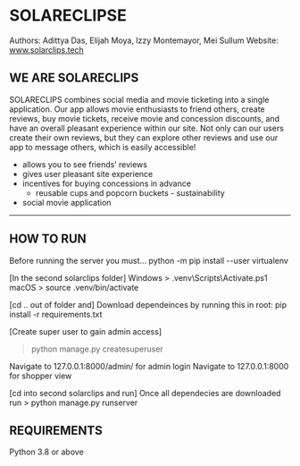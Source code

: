 # SOLARECLIPSE
Authors: Adittya Das, Elijah Moya, Izzy Montemayor, Mei Sullum
Website: www.solarclips.tech

WE ARE SOLARECLIPS
------------------
SOLARECLIPS combines social media and movie ticketing into a single application. Our app allows movie enthusiasts to friend others, create reviews, buy movie tickets, receive movie and concession discounts, and have an overall pleasant experience within our site. Not only can our users create their own reviews, but they can explore other reviews and use our app to message others, which is easily accessible!
- allows you to see friends’ reviews
- gives user pleasant site experience
- incentives for buying concessions in advance
    - reusable cups and popcorn buckets - sustainability
- social movie application

------------------
HOW TO RUN
------------------
Before running the server you must...
python -m pip install --user virtualenv 

[In the second solarclips folder]
Windows > .venv\Scripts\Activate.ps1 
macOS > source .venv/bin/activate

[cd .. out of folder and]
Download dependeinces by running this in root:
pip install -r requirements.txt

[Create super user to gain admin access]
> python manage.py createsuperuser

Navigate to 127.0.0.1:8000/admin/ for admin login
Navigate to 127.0.0.1:8000 for shopper view

[cd into second solarclips and run]
Once all dependecies are downloaded run > python manage.py runserver

REQUIREMENTS
------------
Python 3.8 or above
